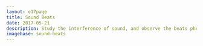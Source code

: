 ```yaml
---
layout: e17page
title: Sound Beats
date: 2017-05-21
description: Study the interference of sound, and observe the beats phenomenon
imagebase: sound-beats
---
```


